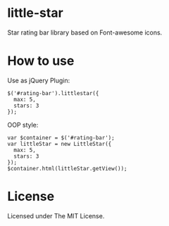 # little-star
Star rating bar library based on Font-awesome icons.

# How to use
Use as jQuery Plugin:
````
$('#rating-bar').littlestar({
  max: 5,
  stars: 3
});
````

OOP style:
````
var $container = $('#rating-bar');
var littleStar = new LittleStar({
  max: 5,
  stars: 3
});
$container.html(littleStar.getView());
````
# License
Licensed under The MIT License.
